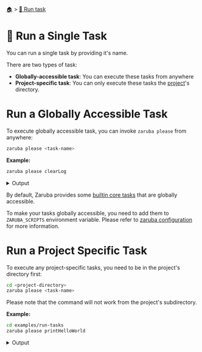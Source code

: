 <!--startTocHeader-->
[🏠](../README.md) > [🏃 Run task](README.md)
# 🍺 Run a Single Task
<!--endTocHeader-->

You can run a single task by providing it's name.

There are two types of task:

* __Globally-accessible task__: You can execute these tasks from anywhere
* __Project-specific task__: You can only execute these tasks the [project](../core-concepts/project/README.md)'s directory.

# Run a Globally Accessible Task

To execute globally accessible task, you can invoke `zaruba please` from anywhere:

```bash
zaruba please <task-name>
```

__Example:__

<!--startCode-->
```bash
zaruba please clearLog
```
 
<details>
<summary>Output</summary>
 
```````
💀 🔎 Job Starting...
         Elapsed Time: 1.287µs
         Current Time: 20:36:19
💀 🏁 Run 🔥 'clearLog' command on /home/gofrendi/zaruba/docs
💀    🚀 clearLog             🔥 Log removed
💀 🎉 Successfully running 🔥 'clearLog' command
💀 🔎 Job Running...
         Elapsed Time: 109.578155ms
         Current Time: 20:36:19
💀 🎉 🎉🎉🎉🎉🎉🎉🎉🎉🎉🎉🎉
💀 🎉 Job Complete!!! 🎉🎉🎉
💀 🔥 Terminating
💀 🔎 Job Ended...
         Elapsed Time: 310.539955ms
         Current Time: 20:36:20
zaruba please clearLog
```````
</details>
<!--endCode-->

 By default, Zaruba provides some [builtin core tasks](../core-tasks/README.md) that are globally accessible.
 
 To make your tasks globally accessible, you need to add them to `ZARUBA_SCRIPTS` environment variable. Please refer to [zaruba configuration](../configuration.md) for more information.

# Run a Project Specific Task

To execute any project-specific tasks, you need to be in the project's directory first:

```bash
cd <project-directory>
zaruba please <task-name>
```

Please note that the command will not work from the project's subdirectory.

__Example:__

<!--startCode-->
```bash
cd examples/run-tasks
zaruba please printHelloWorld
```
 
<details>
<summary>Output</summary>
 
```````
💀 🔎 Job Starting...
         Elapsed Time: 1.835µs
         Current Time: 20:36:20
💀 🏁 Run 🍎 'printHelloWorld' command on /home/gofrendi/zaruba/docs/examples/run-tasks
💀    🚀 printHelloWorld      🍎 hello world
💀 🎉 Successfully running 🍎 'printHelloWorld' command
💀 🔎 Job Running...
         Elapsed Time: 102.614772ms
         Current Time: 20:36:20
💀 🎉 🎉🎉🎉🎉🎉🎉🎉🎉🎉🎉🎉
💀 🎉 Job Complete!!! 🎉🎉🎉
💀 🔥 Terminating
💀 🔎 Job Ended...
         Elapsed Time: 213.961639ms
         Current Time: 20:36:20
zaruba please printHelloWorld
```````
</details>
<!--endCode-->


<!--startTocSubTopic-->
<!--endTocSubTopic-->